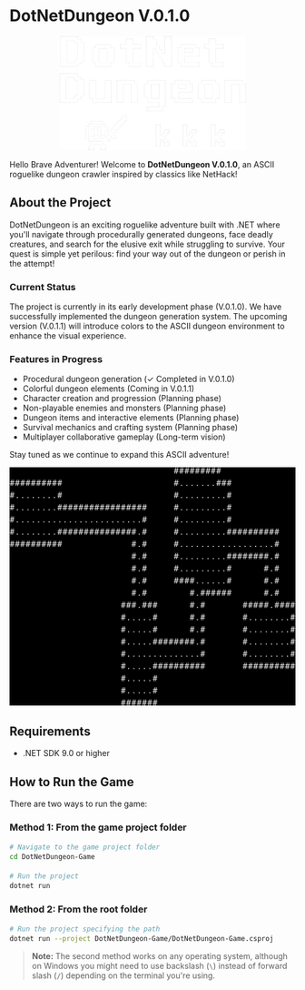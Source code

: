 # DotNetDungeon V.0.1.0

<p align="center">
  <img src="Images/Banner_small.png" alt="DotNetDungeon Banner">
</p>

Hello Brave Adventurer! Welcome to **DotNetDungeon V.0.1.0**, an ASCII roguelike dungeon crawler inspired by classics like NetHack!

## About the Project

DotNetDungeon is an exciting roguelike adventure built with .NET where you'll navigate through procedurally generated dungeons, face deadly creatures, and search for the elusive exit while struggling to survive. Your quest is simple yet perilous: find your way out of the dungeon or perish in the attempt!

### Current Status

The project is currently in its early development phase (V.0.1.0). We have successfully implemented the dungeon generation system. The upcoming version (V.0.1.1) will introduce colors to the ASCII dungeon environment to enhance the visual experience.

### Features in Progress
- Procedural dungeon generation (✓ Completed in V.0.1.0)
- Colorful dungeon elements (Coming in V.0.1.1)
- Character creation and progression (Planning phase)
- Non-playable enemies and monsters (Planning phase)
- Dungeon items and interactive elements (Planning phase)
- Survival mechanics and crafting system (Planning phase)
- Multiplayer collaborative gameplay (Long-term vision)

Stay tuned as we continue to expand this ASCII adventure!

<p align="center">
  <img src="Images/Capture_01.png" alt="DotNetDungeon Gameplay Screenshot">
</p>

## Requirements
- .NET SDK 9.0 or higher

## How to Run the Game

There are two ways to run the game:

### Method 1: From the game project folder
```bash
# Navigate to the game project folder
cd DotNetDungeon-Game

# Run the project
dotnet run
```

### Method 2: From the root folder
```bash
# Run the project specifying the path
dotnet run --project DotNetDungeon-Game/DotNetDungeon-Game.csproj
```

> **Note:** The second method works on any operating system, although on Windows you might need to use backslash (`\`) instead of forward slash (`/`) depending on the terminal you're using.